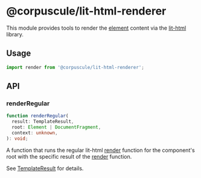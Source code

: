 # @corpuscule/lit-html-renderer

This module provides tools to render the [element](../../element/docs/index.md)
content via the [lit-html](https://lit-html.polymer-project.org) library.

## Usage

```typescript
import render from '@corpuscule/lit-html-renderer';
```

## API

### renderRegular

```typescript
function renderRegular(
  result: TemplateResult,
  root: Element | DocumentFragment,
  context: unknown,
): void;
```

A function that runs the regular lit-html [render](https://lit-html.polymer-project.org/api/modules/lit_html.html#render)
function for the component's root with the specific result of the [render](../../element/docs/index.md#render)
function.

See [TemplateResult](https://lit-html.polymer-project.org/api/classes/lit_html.templateresult.html)
for details.